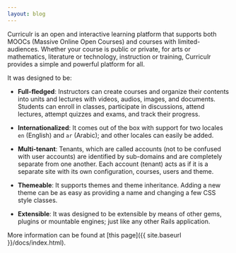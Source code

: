 ```yaml
---
layout: blog
---
```


Curriculr is an open and interactive learning platform that supports both MOOCs (Massive Online Open Courses) and courses with limited-audiences. Whether your course is public or private, for arts or mathematics, literature or technology, instruction or training, Curriculr provides a simple and powerful platform for all.

It was designed to be:

- **Full-fledged**: Instructors can create courses and organize their contents into units and lectures with videos, audios, images, and documents. Students can enroll in classes, participate in discussions, attend lectures, attempt quizzes and exams, and track their progress.

- **Internationalized**: It comes out of the box with support for two locales `en` (English) and `ar` (Arabic); and other locales can easily be added.

- **Multi-tenant**: Tenants, which are called accounts (not to be confused with user accounts) are identified by sub-domains and are completely separate from one another. Each account (tenant) acts as if it is a separate site with its own configuration, courses, users and theme.

- **Themeable**: It supports themes and theme inheritance. Adding a new theme can be as easy as providing a name and changing a few CSS style classes.

- **Extensible**: It was designed to be extensible by means of other gems, plugins or mountable engines; just like any other Rails application.

More information can be found at [this page]({{ site.baseurl }}/docs/index.html).